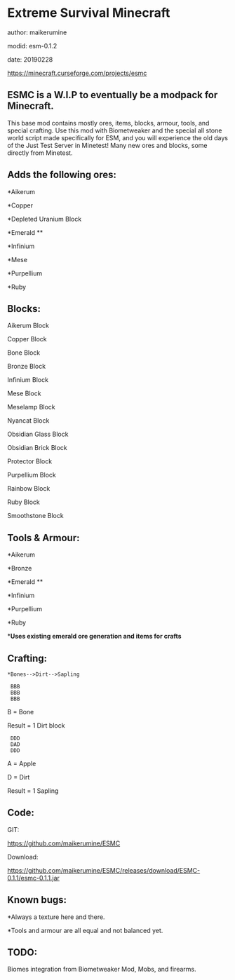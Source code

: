 Extreme Survival Minecraft
===================
author: maikerumine

modid: esm-0.1.2

date: 20190228


https://minecraft.curseforge.com/projects/esmc


ESMC is a W.I.P to eventually be a modpack for Minecraft.
-------------------
This base mod contains mostly ores, items, blocks, armour, tools, and special crafting.
Use this mod with Biometweaker and the special all stone world script made specifically for ESM, and you will experience the old days of the Just Test Server in Minetest!
Many new ores and blocks, some directly from Minetest.

 

Adds the following ores:
-------------------
*Aikerum

*Copper

*Depleted Uranium Block

*Emerald  **

*Infinium

*Mese

*Purpellium

*Ruby


 

Blocks: 
-------------------
Aikerum Block

Copper Block

Bone Block

Bronze Block

Infinium Block

Mese Block

Meselamp Block

Nyancat Block

Obsidian Glass Block

Obsidian Brick Block

Protector Block

Purpellium Block

Rainbow Block

Ruby Block

Smoothstone Block



Tools & Armour:
-------------------
*Aikerum

*Bronze

*Emerald **

*Infinium

*Purpellium

*Ruby


***Uses existing emerald ore generation and items for crafts**

Crafting:
-------------------
 `*Bones-->Dirt-->Sapling`
 
```
 BBB
 BBB
 BBB
```
 B = Bone
 
 Result = 1 Dirt block
 
```
 DDD
 DAD
 DDD
```
 A = Apple
 
 D = Dirt
 
 Result = 1 Sapling
 
 

Code:
-------------------
GIT:

https://github.com/maikerumine/ESMC

Download:

https://github.com/maikerumine/ESMC/releases/download/ESMC-0.1.1/esmc-0.1.1.jar

 

Known bugs:
-------------------
*Always a texture here and there.

*Tools and armour are all equal and not balanced yet.

 

TODO:
-------------------
Biomes integration from Biometweaker Mod, Mobs, and firearms.

